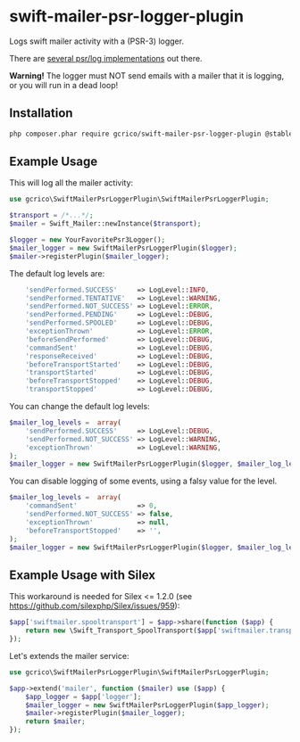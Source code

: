 swift-mailer-psr-logger-plugin
==============================

Logs swift mailer activity with a (PSR-3) logger.

There are [several psr/log implementations](https://packagist.org/search/?q=psr/log) out there.

**Warning!** The logger must NOT send emails with a mailer that it is logging, or you will run in a dead loop!


## Installation

```bash
php composer.phar require gcrico/swift-mailer-psr-logger-plugin @stable
```


## Example Usage

This will log all the mailer activity:

```php
use gcrico\SwiftMailerPsrLoggerPlugin\SwiftMailerPsrLoggerPlugin;

$transport = /*...*/;
$mailer = Swift_Mailer::newInstance($transport);

$logger = new YourFavoritePsr3Logger();
$mailer_logger = new SwiftMailerPsrLoggerPlugin($logger);
$mailer->registerPlugin($mailer_logger);
```

The default log levels are:

```php
    'sendPerformed.SUCCESS'     => LogLevel::INFO,
    'sendPerformed.TENTATIVE'   => LogLevel::WARNING,
    'sendPerformed.NOT_SUCCESS' => LogLevel::ERROR,
    'sendPerformed.PENDING'     => LogLevel::DEBUG,
    'sendPerformed.SPOOLED'     => LogLevel::DEBUG,
    'exceptionThrown'           => LogLevel::ERROR,
    'beforeSendPerformed'       => LogLevel::DEBUG,
    'commandSent'               => LogLevel::DEBUG,
    'responseReceived'          => LogLevel::DEBUG,
    'beforeTransportStarted'    => LogLevel::DEBUG,
    'transportStarted'          => LogLevel::DEBUG,
    'beforeTransportStopped'    => LogLevel::DEBUG,
    'transportStopped'          => LogLevel::DEBUG,
```

You can change the default log levels:

```php
$mailer_log_levels =  array(
    'sendPerformed.SUCCESS'     => LogLevel::DEBUG,
    'sendPerformed.NOT_SUCCESS' => LogLevel::WARNING,
    'exceptionThrown'           => LogLevel::WARNING,
);
$mailer_logger = new SwiftMailerPsrLoggerPlugin($logger, $mailer_log_levels);
```

You can disable logging of some events, using a falsy value for the level.

```php
$mailer_log_levels =  array(
    'commandSent'               => 0,
    'sendPerformed.NOT_SUCCESS' => false,
    'exceptionThrown'           => null,
    'beforeTransportStopped'    => '',
);
$mailer_logger = new SwiftMailerPsrLoggerPlugin($logger, $mailer_log_levels);
```

## Example Usage with Silex

This workaround is needed for Silex <= 1.2.0 (see https://github.com/silexphp/Silex/issues/959):

```php
$app['swiftmailer.spooltransport'] = $app->share(function ($app) {
    return new \Swift_Transport_SpoolTransport($app['swiftmailer.transport.eventdispatcher'], $app['swiftmailer.spool']);
});
```

Let's extends the mailer service:

```php
use gcrico\SwiftMailerPsrLoggerPlugin\SwiftMailerPsrLoggerPlugin;

$app->extend('mailer', function ($mailer) use ($app) {
    $app_logger = $app['logger'];
    $mailer_logger = new SwiftMailerPsrLoggerPlugin($app_logger);
    $mailer->registerPlugin($mailer_logger);
    return $mailer;
});
```



